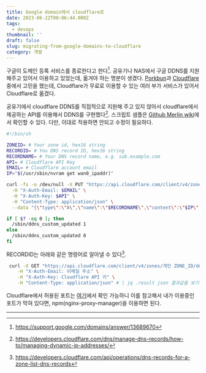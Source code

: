 ```yaml
---
title: Google domain에서 cloudflare로
date: 2023-06-22T00:06:44.000Z
tags:
  - devops
thumbnail: ''
draft: false
slug: migrating-from-google-domains-to-cloudflare
category: 개발
---
```


구글이 도메인 등록 서비스를 종료한다고 한다[^1]. 공유기나 NAS에서 구글 DDNS를 지원해주고 있어서 이용하고 있었는데, 옮겨야 하는 명분이 생겼다. [Porkbun](https://porkbun.com)과 [Cloudflare](https://cloudflare.com) 중에서 고민을 했는데, Cloudflare가 무료로 이용할 수 있는 여러 부가 서비스가 있어서 Cloudflare로 옮겼다.

공유기에서 cloudflare DDNS를 직접적으로 지원해 주고 있지 않아서 cloudflare에서 제공하는 API를 이용해서 DDNS를 구현했다[^2]. 스크립트 샘플은 [Github Merlin wiki](https://github.com/RMerl/asuswrt-merlin.ng/wiki/DDNS-Sample-Scripts#cloudflare)에서 확인할 수 있다. 다만, 이대로 적용하면 안되고 수정이 필요하다.

```sh
#!/bin/sh

ZONEID= # Your zone id, hex16 string
RECORDID= # You DNS record ID, hex16 string
RECORDNAME= # Your DNS record name, e.g. sub.example.com
API= # Cloudflare API Key
EMAIL= # Cloudflare account email
IP="$(/usr/sbin/nvram get wan0_ipaddr)"

curl -fs -o /dev/null -X PUT "https://api.cloudflare.com/client/v4/zones/$ZONEID/dns_records/$RECORDID" \
  -H "X-Auth-Email: $EMAIL" \
  -H "X-Auth-Key: $API" \
  -H "Content-Type: application/json" \
  --data "{\"type\":\"A\",\"name\":\"$RECORDNAME\",\"content\":\"$IP\",\"ttl\":120,\"proxied\":false}"

if [ $? -eq 0 ]; then
  /sbin/ddns_custom_updated 1
else
  /sbin/ddns_custom_updated 0
fi
```

RECORDID는 아래와 같은 명령어로 알아낼 수 있다[^3].

```sh
 curl -X GET "https://api.cloudflare.com/client/v4/zones/개인 ZONE_ID/dns_records?type=필터링할_레코드_타입&name=필터링할_레코드_이름" \
    -H "X-Auth-Email: 이메일 주소" \
    -H "X-Auth-Key: Cloudflare API 키" \
    -H "Content-Type: application/json" # | jq .result json 결과값을 보기 좋게 하기 위해서 jq를 썼음
```

Cloudflare에서 허용된 포트는 [여기](https://developers.cloudflare.com/fundamentals/get-started/reference/network-ports)에서 확인 가능하니 이를 참고해서 내가 이용중인 포트가 막혀 있다면, npm(nginx-proxy-manager)을 이용하면 된다.

---

[^1]: https://support.google.com/domains/answer/13689670

[^2]: https://developers.cloudflare.com/dns/manage-dns-records/how-to/managing-dynamic-ip-addresses/

[^3]: https://developers.cloudflare.com/api/operations/dns-records-for-a-zone-list-dns-records
